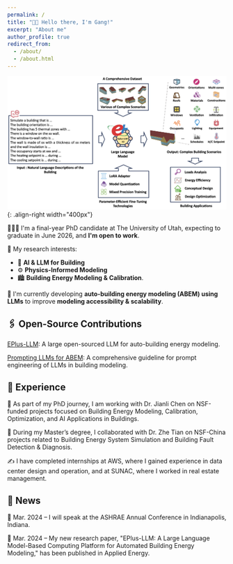 ```yaml
---
permalink: /
title: "👋🏼 Hello there, I'm Gang!"
excerpt: "About me"
author_profile: true
redirect_from: 
  - /about/
  - /about.html
---
```





![Illustration of LLM for Auto-building modeling](/images/graphic.png){: .align-right width="400px"}

👨🏻‍💻 I'm a final-year PhD candidate at The University of Utah, expecting to graduate in June 2026, and **I'm open to work**.

📍 My research interests:
  - 🤖 **AI & LLM for Building**
  - ⚙️ **Physics-Informed Modeling**
  - 🏙 **Building Energy Modeling & Calibration**.

📌 I'm currently developing **auto-building energy modeling (ABEM) using LLMs** to improve **modeling accessibility & scalability**.

## 🖇 Open-Source Contributions
[EPlus-LLM](https://github.com/EPlus-LLM/Model): A large open-sourced LLM for auto-building energy modeling.

[Prompting LLMs for ABEM](https://github.com/Gangjiang1/Prompting-for-Auto-building-Modeling): A comprehensive guideline for prompt engineering of LLMs in building modeling.

## 🔬 Experience
🧪 As part of my PhD journey, I am working with Dr. Jianli Chen on NSF-funded projects focused on Building Energy Modeling, Calibration, Optimization, and AI Applications in Buildings.

🧫 During my Master’s degree, I collaborated with Dr. Zhe Tian on NSF-China projects related to Building Energy System Simulation and Building Fault Detection & Diagnosis.

✍️ I have completed internships at AWS, where I gained experience in data center design and operation, and at SUNAC, where I worked in real estate management.

## 🎉 News
📢 Mar. 2024 – I will speak at the ASHRAE Annual Conference in Indianapolis, Indiana.

📄 Mar. 2024 – My new research paper, "EPlus-LLM: A Large Language Model-Based Computing Platform for Automated Building Energy Modeling," has been published in Applied Energy.
